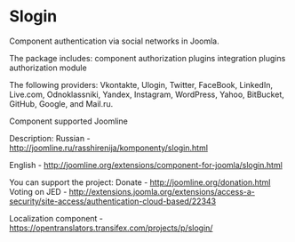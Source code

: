 Slogin
======

Component authentication via social networks in Joomla.

The package includes:
component
authorization plugins
integration plugins
authorization module

The following providers: Vkontakte, Ulogin, Twitter, FaceBook, LinkedIn, Live.com, Odnoklassniki, Yandex, Instagram, WordPress, Yahoo, BitBucket, GitHub, Google, and Mail.ru.

Component supported Joomline

Description:
Russian - http://joomline.ru/rasshirenija/komponenty/slogin.html

English - http://joomline.org/extensions/component-for-joomla/slogin.html

You can support the project:
Donate - http://joomline.org/donation.html
Voting on JED - http://extensions.joomla.org/extensions/access-a-security/site-access/authentication-cloud-based/22343

Localization component - https://opentranslators.transifex.com/projects/p/slogin/
